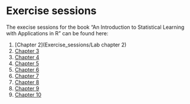 # Exercise sessions

The execise sessions for the book “An Introduction to Statistical Learning with Applications in R” can be found here:

1. [Chapter 2](Exercise_sessions/Lab chapter 2)
1. [Chapter 3]()
1. [Chapter 4]()
1. [Chapter 5]()
1. [Chapter 6]()
1. [Chapter 7]()
1. [Chapter 8]()
1. [Chapter 9]()
1. [Chapter 10]()

